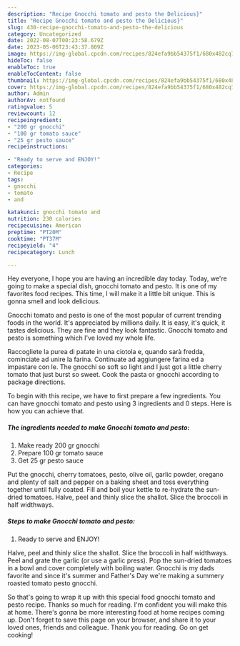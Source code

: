 ```yaml
---
description: "Recipe Gnocchi tomato and pesto the Delicious}"
title: "Recipe Gnocchi tomato and pesto the Delicious}"
slug: 430-recipe-gnocchi-tomato-and-pesto-the-delicious
category: Uncategorized
date: 2022-08-07T00:23:58.679Z
date: 2023-05-06T23:43:37.809Z
image: https://img-global.cpcdn.com/recipes/824efa9bb54375f1/680x482cq70/gnocchi-tomato-and-pesto-recipe-main-photo.jpg
hideToc: false
enableToc: true
enableTocContent: false
thumbnail: https://img-global.cpcdn.com/recipes/824efa9bb54375f1/680x482cq70/gnocchi-tomato-and-pesto-recipe-main-photo.jpg
cover: https://img-global.cpcdn.com/recipes/824efa9bb54375f1/680x482cq70/gnocchi-tomato-and-pesto-recipe-main-photo.jpg
author: Admin
authorAv: notfound
ratingvalue: 5
reviewcount: 12
recipeingredient:
- "200 gr gnocchi"
- "100 gr tomato sauce"
- "25 gr pesto sauce"
recipeinstructions:

- "Ready to serve and ENJOY!"
categories:
- Recipe
tags:
- gnocchi
- tomato
- and

katakunci: gnocchi tomato and 
nutrition: 230 calories
recipecuisine: American
preptime: "PT20M"
cooktime: "PT37M"
recipeyield: "4"
recipecategory: Lunch

---
```



Hey everyone, I hope you are having an incredible day today. Today, we're going to make a special dish, gnocchi tomato and pesto. It is one of my favorites food recipes. This time, I will make it a little bit unique. This is gonna smell and look delicious.

Gnocchi tomato and pesto is one of the most popular of current trending foods in the world. It's appreciated by millions daily. It is easy, it's quick, it tastes delicious. They are fine and they look fantastic. Gnocchi tomato and pesto is something which I've loved my whole life.

Raccogliete la purea di patate in una ciotola e, quando sarà fredda, cominciate ad unire la farina. Continuate ad aggiungere farina ed a impastare con le. The gnocchi so soft so light and I just got a little cherry tomato that just burst so sweet. Cook the pasta or gnocchi according to package directions.


To begin with this recipe, we have to first prepare a few ingredients. You can have gnocchi tomato and pesto using 3 ingredients and 0 steps. Here is how you can achieve that.

<!--inarticleads1-->

##### The ingredients needed to make Gnocchi tomato and pesto:

1. Make ready 200 gr gnocchi
1. Prepare 100 gr tomato sauce
1. Get 25 gr pesto sauce


Put the gnocchi, cherry tomatoes, pesto, olive oil, garlic powder, oregano and plenty of salt and pepper on a baking sheet and toss everything together until fully coated. Fill and boil your kettle to re-hydrate the sun-dried tomatoes. Halve, peel and thinly slice the shallot. Slice the broccoli in half widthways. 

<!--inarticleads2-->

##### Steps to make Gnocchi tomato and pesto:


1. Ready to serve and ENJOY!

Halve, peel and thinly slice the shallot. Slice the broccoli in half widthways. Peel and grate the garlic (or use a garlic press). Pop the sun-dried tomatoes in a bowl and cover completely with boiling water. Gnocchi is my dads favorite and since it&#39;s summer and Father&#39;s Day we&#39;re making a summery roasted tomato pesto gnocchi. 

So that's going to wrap it up with this special food gnocchi tomato and pesto recipe. Thanks so much for reading. I'm confident you will make this at home. There's gonna be more interesting food at home recipes coming up. Don't forget to save this page on your browser, and share it to your loved ones, friends and colleague. Thank you for reading. Go on get cooking!
